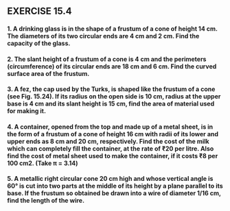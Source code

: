 ## EXERCISE 15.4
#### 1. A drinking glass is in the shape of a frustum of a cone of height 14 cm. The diameters of its two circular ends are 4 cm and 2 cm. Find the capacity of the glass.
#### 2. The slant height of a frustum of a cone is 4 cm and the perimeters (circumference) of its circular ends are 18 cm and 6 cm. Find the curved surface area of the frustum.
#### 3. A fez, the cap used by the Turks, is shaped like the frustum of a cone (see Fig. 15.24). If its radius on the open side is 10 cm, radius at the upper base is 4 cm and its slant height is 15 cm, find the area of material used for making it.
#### 4. A container, opened from the top and made up of a metal sheet, is in the form of a frustum of a cone of height 16 cm with radii of its lower and upper ends as 8 cm and 20 cm, respectively. Find the cost of the milk which can completely fill the container, at the rate of ₹20 per litre. Also find the cost of metal sheet used to make the container, if it costs ₹8 per 100 cm2. (Take π = 3.14)
#### 5. A metallic right circular cone 20 cm high and whose vertical angle is 60° is cut into two parts at the middle of its height by a plane parallel to its base. If the frustum so obtained be drawn into a wire of diameter 1/16 cm, find the length of the wire.
